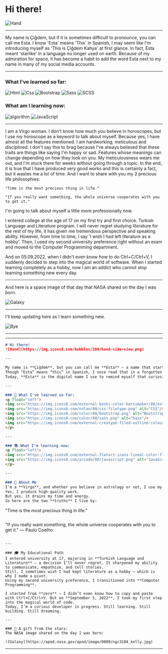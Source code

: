 # Hi there!
![Hand](https://img.icons8.com/bubbles/200/hand-side-view.png) 

---

My name is Çiğdem, but if it is sometimes difficult to pronounce, you can call me Esta. I know 'Esta' means 'This' in Spanish, I may seem like I'm introducing myself as 'This is Çiğdem Kahya' at first glance.
In fact, Esta meant 'starlike' in a language no longer used on earth. Because of my admiration for space, it has become a habit to add the word Esta next to my name in many of my social media accounts.

---












### What I've learned so far:
![Html](https://img.icons8.com/external-beshi-color-kerismaker/80/external-HTML-web-development-beshi-color-kerismaker.png)
![Css](https://img.icons8.com/nolan/80/css-filetype.png)
![Bootstrap](https://img.icons8.com/color/80/bootstrap.png)
![Sass](https://img.icons8.com/color/80/sass.png)
![SCSS](https://img.icons8.com/external-creatype-filed-outline-colourcreatype/80/external-document-file-extension-web-format-file-creatype-filed-outline-colourcreatype-8.png)




### What am I learning now:
![algorithm](https://img.icons8.com/external-flatart-icons-lineal-color-flatarticons/80/external-algorithm-data-science-and-cyber-security-flatart-icons-lineal-color-flatarticons.png)
![JavaScript](https://img.icons8.com/arcade/80/javascript.png)




---

I am a Virgo woman.
I don't know how much you believe in horoscopes, but I use my horoscope as a keyword to talk about myself.
  Because yes, I have almost all the features mentioned. I am hardworking, meticulous and disciplined.
     I don't say this to brag because I've always believed that these traits are things like saying I'm happy or sad. Features whose meanings can change depending on how they look on you.
    My meticulousness wears me out, and I'm stuck there for weeks without going through a topic.
In the end, it is true that I have produced very good works and this is certainly a fact, but it wastes me a lot of time.
And I want to share with you my 2 precious life philosophies:

```
"Time is the most precious thing in life."
```


```
"If you really want something, the whole universe cooperates with you to get it."
```

I'm going to talk about myself a little more professionally now.

I entered college at the age of 17 on my first try and first choice. Turkish Language and Literature program.
I will never regret studying literature for the rest of my life, it has given me tremendous perspective and speaking ability. However, from time to time, I say 'I wish I had left literature as a hobby'.
Then, I used my second university preference right without an exam and moved to the Computer Programming department.

And on 05.09.2022, when I didn't even know how to do Ctrl+C/Ctrl+V, I suddenly decided to step into the magical world of software. When I started learning completely as a hobby, now I am an addict who cannot stop learning something new every day.

---





And here is a space image of that day that NASA shared on the day I was born.

![Galaxy](https://apod.nasa.gov/apod/image/0009/ngc3184_kelly.jpg) 




---

I'll keep updating here as I learn something new.


![Bye](https://i.pinimg.com/originals/72/3f/e9/723fe9bf86184230f7286634f3b74543.gif) 

---


---

```markdown
# Hi there!  
![Hand](https://img.icons8.com/bubbles/200/hand-side-view.png)

---

My name is **Çiğdem**, but you can call me **Esta** — a name that started as a play on “This is Çiğdem” and evolved into something starlike.  
Though “Esta” means “this” in Spanish, I once read that in a forgotten language, it meant **“starlike”** — a meaning I cherish deeply because of my lifelong admiration for space.  
Today, **Esta** is the digital name I use to remind myself that curiosity expands as far as the stars do.

---

### 🌱 What I've learned so far:
<p float="left">
<img src="https://img.icons8.com/external-beshi-color-kerismaker/80/external-HTML-web-development-beshi-color-kerismaker.png" alt="HTML"/>
<img src="https://img.icons8.com/nolan/80/css-filetype.png" alt="CSS"/>
<img src="https://img.icons8.com/color/80/bootstrap.png" alt="Bootstrap"/>
<img src="https://img.icons8.com/color/80/sass.png" alt="Sass"/>
<img src="https://img.icons8.com/external-creatype-filed-outline-colourcreatype/80/external-document-file-extension-web-format-file-creatype-filed-outline-colourcreatype-8.png" alt="SCSS"/>
</p>

---

### 📚 What I'm learning now:
<p float="left">
<img src="https://img.icons8.com/external-flatart-icons-lineal-color-flatarticons/80/external-algorithm-data-science-and-cyber-security-flatart-icons-lineal-color-flatarticons.png" alt="Algorithm"/>
<img src="https://img.icons8.com/arcade/80/javascript.png" alt="JavaScript"/>
</p>

---

### 🌌 About Me  
I’m a **Virgo**, and whether you believe in astrology or not, I use my sign to summarize myself. I'm meticulous, passionate, and often get stuck trying to perfect something that was already fine.  
Yes, I produce high-quality work.  
But yes, it drains my time and energy.  
So here are the two **truths** I live by:

```

"Time is the most precious thing in life."

```
```

"If you really want something, the whole universe cooperates with you to get it." — Paulo Coelho

```

---

### 🎓 My Educational Path  
I entered university at 17, majoring in **Turkish Language and Literature** — a decision I’ll never regret. It sharpened my ability to communicate, empathize, and tell stories.  
Still, I sometimes wish I had kept literature as a hobby — which is why I made a pivot.  
Using my second university preference, I transitioned into **Computer Programming**.

I started from **zero** — I didn’t even know how to copy and paste with Ctrl+C/Ctrl+V. But on **September 5, 2022**, I took my first step into the magical world of code.  
Today, I’m a curious developer in progress. Still learning. Still building. Still dreaming.

---

### 🚀 A gift from the stars:  
The NASA image shared on the day I was born:

![Galaxy](https://apod.nasa.gov/apod/image/0009/ngc3184_kelly.jpg)
```

---


